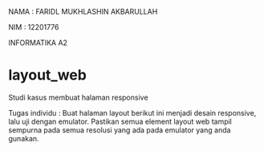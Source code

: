 NAMA : FARIDL MUKHLASHIN AKBARULLAH

NIM  : 12201776

INFORMATIKA A2

# layout_web
Studi kasus membuat halaman responsive

Tugas individu :
Buat halaman layout berikut ini menjadi desain responsive, lalu uji dengan emulator.
Pastikan semua element layout web tampil sempurna pada semua resolusi yang ada pada
emulator yang anda gunakan.

